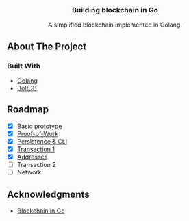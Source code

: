 <div id="top"></div>

<!-- PROJECT LOGO -->
<br />
<div align="center">
  <h3 align="center">Building blockchain in Go</h3>
  <p align="center">A simplified blockchain implemented in Golang.</p>
</div>

## About The Project

### Built With

- [Golang](https://go.dev/)
- [BoltDB](https://github.com/boltdb/bolt)

## Roadmap

- [x] [Basic prototype](https://edwinho.online/blog/blockchain-in-go/part-1)
- [x] [Proof-of-Work](https://edwinho.online/blog/blockchain-in-go/part-2)
- [x] [Persistence & CLI](https://edwinho.online/blog/blockchain-in-go/part-3)
- [x] [Transaction 1](https://edwinho.online/blog/blockchain-in-go/part-4)
- [x] [Addresses](https://edwinho.online/blog/blockchain-in-go/part-5)
- [ ] Transaction 2
- [ ] Network

## Acknowledgments

- [Blockchain in Go](https://github.com/Jeiwan/blockchain_go)
